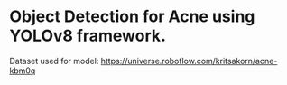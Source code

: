 # Object Detection for Acne using YOLOv8 framework.

Dataset used for model: https://universe.roboflow.com/kritsakorn/acne-kbm0q
